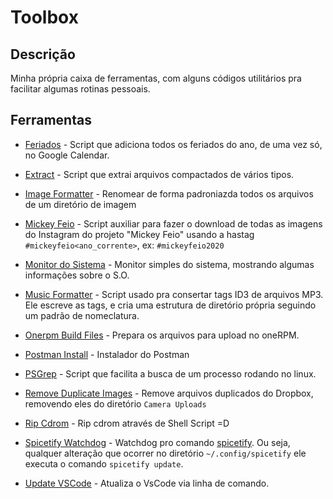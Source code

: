 Toolbox
===========

## Descrição
Minha própria caixa de ferramentas, com alguns códigos utilitários pra facilitar algumas rotinas pessoais.

## Ferramentas

- [Feriados](https://github.com/frankjuniorr/Toolbox/tree/master/feriados) - Script que adiciona todos os feriados do ano, de uma vez só, no Google Calendar.

- [Extract](https://github.com/frankjuniorr/Toolbox/tree/master/extract) - Script que extrai arquivos compactados de vários tipos.

- [Image Formatter](https://github.com/frankjuniorr/Toolbox/tree/master/image_formatter) - Renomear de forma padroniazda todos os arquivos de um diretório de imagem

- [Mickey Feio](https://github.com/frankjuniorr/Toolbox/tree/master/mickey_feio) - Script auxiliar para fazer o download de todas as imagens do Instagram do projeto "Mickey Feio" usando a hastag `#mickeyfeio<ano_corrente>`, ex: `#mickeyfeio2020`

- [Monitor do Sistema](https://github.com/frankjuniorr/Toolbox/tree/master/monitor_do_sistema) - Monitor simples do sistema, mostrando algumas informações sobre o S.O.

- [Music Formatter](https://github.com/frankjuniorr/Toolbox/tree/master/music_formatter) - Script usado pra consertar tags ID3 de arquivos MP3. Ele escreve as tags, e cria uma estrutura de diretório própria seguindo um padrão de nomeclatura.

- [Onerpm Build Files](https://github.com/frankjuniorr/Toolbox/tree/master/onerpm_build_files) - Prepara os arquivos para upload no oneRPM.

- [Postman Install](https://github.com/frankjuniorr/Toolbox/tree/master/postman_install) - Instalador do Postman

- [PSGrep](https://github.com/frankjuniorr/Toolbox/tree/master/psgrep) - Script que facilita a busca de um processo rodando no linux.

- [Remove Duplicate Images](https://github.com/frankjuniorr/Toolbox/tree/master/remove_duplicate_images) - Remove arquivos duplicados do Dropbox, removendo eles do diretório `Camera Uploads`

- [Rip Cdrom](https://github.com/frankjuniorr/Toolbox/tree/master/rip_cdrom) - Rip cdrom através de Shell Script =D

- [Spicetify Watchdog](https://github.com/frankjuniorr/Toolbox/tree/master/spicetify_watchdog) - Watchdog pro comando [spicetify](https://github.com/khanhas/spicetify-cli). Ou seja, qualquer alteração que ocorrer no diretório `~/.config/spicetify` ele executa o comando `spicetify update`.


- [Update VSCode](https://github.com/frankjuniorr/Toolbox/tree/master/update_vscode) - Atualiza o VsCode via linha de comando.

